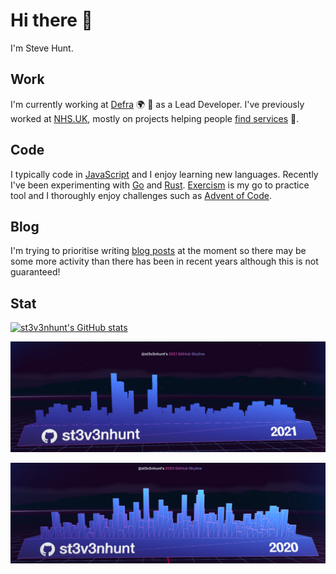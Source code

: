 # Hi there 👋

I'm Steve Hunt.

## Work

I'm currently working at [Defra](https://github.com/defra) :earth_africa:
:tractor: as a Lead Developer. I've previously worked at
[NHS.UK](https://github.com/nhsuk), mostly on projects helping people
[find services](https://www.nhs.uk/service-search) :hospital:.

## Code

I typically code in
[JavaScript](https://developer.mozilla.org/en-US/docs/Web/JavaScript) and I
enjoy learning new languages. Recently I've been experimenting with
[Go](https://golang.org/) and [Rust](https://www.rust-lang.org/).
[Exercism](https://exercism.io/) is my go to practice tool and I thoroughly
enjoy challenges such as [Advent of Code](https://adventofcode.com/).

## Blog

I'm trying to prioritise writing [blog posts](https://st3v3nhunt.github.io/) at
the moment so there may be some more activity than there has been in recent
years although this is not guaranteed!

## Stat

[![st3v3nhunt's GitHub stats](https://github-readme-stats.vercel.app/api?username=st3v3nhunt&show_icons=true&hide=stars&theme=radical)](https://github.com/st3v3nhunt)

[![st3v3nhunt's GitHub Skyline 2021](https://raw.githubusercontent.com/st3v3nhunt/st3v3nhunt/main/img/st3v3nhunt-github-skyline-2021.png)](https://skyline.github.com/st3v3nhunt/2021)

[![st3v3nhunt's GitHub Skyline 2020](https://raw.githubusercontent.com/st3v3nhunt/st3v3nhunt/main/img/st3v3nhunt-github-skyline-2020.png)](https://skyline.github.com/st3v3nhunt/2020)
